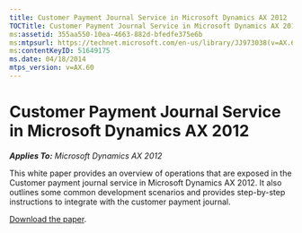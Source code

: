 ```yaml
---
title: Customer Payment Journal Service in Microsoft Dynamics AX 2012
TOCTitle: Customer Payment Journal Service in Microsoft Dynamics AX 2012
ms:assetid: 355aa550-10ea-4663-882d-bfedfe375e6b
ms:mtpsurl: https://technet.microsoft.com/en-us/library/JJ973038(v=AX.60)
ms:contentKeyID: 51649175
ms.date: 04/18/2014
mtps_version: v=AX.60
---
```


# Customer Payment Journal Service in Microsoft Dynamics AX 2012 


_**Applies To:** Microsoft Dynamics AX 2012_

This white paper provides an overview of operations that are exposed in the Customer payment journal service in Microsoft Dynamics AX 2012. It also outlines some common development scenarios and provides step-by-step instructions to integrate with the customer payment journal.

[Download the paper](http://go.microsoft.com/fwlink/?linkid=282346).

  


